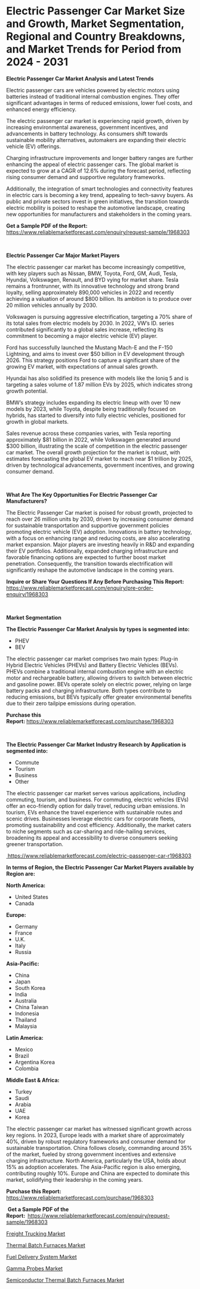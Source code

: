 <p><h1>Electric Passenger Car Market Size and Growth, Market Segmentation, Regional and Country Breakdowns, and Market Trends for Period from 2024 -  2031</h1></p><p><strong>Electric Passenger Car Market Analysis and Latest Trends</strong></p>
<p><p>Electric passenger cars are vehicles powered by electric motors using batteries instead of traditional internal combustion engines. They offer significant advantages in terms of reduced emissions, lower fuel costs, and enhanced energy efficiency. </p><p>The electric passenger car market is experiencing rapid growth, driven by increasing environmental awareness, government incentives, and advancements in battery technology. As consumers shift towards sustainable mobility alternatives, automakers are expanding their electric vehicle (EV) offerings. </p><p>Charging infrastructure improvements and longer battery ranges are further enhancing the appeal of electric passenger cars. The global market is expected to grow at a CAGR of 12.6% during the forecast period, reflecting rising consumer demand and supportive regulatory frameworks. </p><p>Additionally, the integration of smart technologies and connectivity features in electric cars is becoming a key trend, appealing to tech-savvy buyers. As public and private sectors invest in green initiatives, the transition towards electric mobility is poised to reshape the automotive landscape, creating new opportunities for manufacturers and stakeholders in the coming years.</p></p>
<p><strong>Get a Sample PDF of the Report:&nbsp;</strong> <a href="https://www.reliablemarketforecast.com/enquiry/request-sample/1968303?utm_campaign=1102&utm_medium=2&utm_source=Github&utm_content=ia&utm_term=02112024&utm_id=electric-passenger-car">https://www.reliablemarketforecast.com/enquiry/request-sample/1968303</a></p>
<p>&nbsp;</p>
<p><strong>Electric Passenger Car Major Market Players</strong></p>
<p><p>The electric passenger car market has become increasingly competitive, with key players such as Nissan, BMW, Toyota, Ford, GM, Audi, Tesla, Hyundai, Volkswagen, Renault, and BYD vying for market share. Tesla remains a frontrunner, with its innovative technology and strong brand loyalty, selling approximately 890,000 vehicles in 2022 and recently achieving a valuation of around $800 billion. Its ambition is to produce over 20 million vehicles annually by 2030.</p><p>Volkswagen is pursuing aggressive electrification, targeting a 70% share of its total sales from electric models by 2030. In 2022, VW’s ID. series contributed significantly to a global sales increase, reflecting its commitment to becoming a major electric vehicle (EV) player.</p><p>Ford has successfully launched the Mustang Mach-E and the F-150 Lightning, and aims to invest over $50 billion in EV development through 2026. This strategy positions Ford to capture a significant share of the growing EV market, with expectations of annual sales growth.</p><p>Hyundai has also solidified its presence with models like the Ioniq 5 and is targeting a sales volume of 1.87 million EVs by 2025, which indicates strong growth potential. </p><p>BMW’s strategy includes expanding its electric lineup with over 10 new models by 2023, while Toyota, despite being traditionally focused on hybrids, has started to diversify into fully electric vehicles, positioned for growth in global markets.</p><p>Sales revenue across these companies varies, with Tesla reporting approximately $81 billion in 2022, while Volkswagen generated around $300 billion, illustrating the scale of competition in the electric passenger car market. The overall growth projection for the market is robust, with estimates forecasting the global EV market to reach near $1 trillion by 2025, driven by technological advancements, government incentives, and growing consumer demand.</p></p>
<p>&nbsp;</p>
<p><strong>What Are The Key Opportunities For Electric Passenger Car Manufacturers?</strong></p>
<p><p>The Electric Passenger Car market is poised for robust growth, projected to reach over 26 million units by 2030, driven by increasing consumer demand for sustainable transportation and supportive government policies promoting electric vehicle (EV) adoption. Innovations in battery technology, with a focus on enhancing range and reducing costs, are also accelerating market expansion. Major players are investing heavily in R&D and expanding their EV portfolios. Additionally, expanded charging infrastructure and favorable financing options are expected to further boost market penetration. Consequently, the transition towards electrification will significantly reshape the automotive landscape in the coming years.</p></p>
<p><strong>Inquire or Share Your Questions If Any Before Purchasing This Report:</strong> <a href="https://www.reliablemarketforecast.com/enquiry/pre-order-enquiry/1968303?utm_campaign=1102&utm_medium=2&utm_source=Github&utm_content=ia&utm_term=02112024&utm_id=electric-passenger-car">https://www.reliablemarketforecast.com/enquiry/pre-order-enquiry/1968303</a></p>
<p>&nbsp;</p>
<p><strong>Market Segmentation</strong></p>
<p><strong>The Electric Passenger Car Market Analysis by types is segmented into:</strong></p>
<p><ul><li>PHEV</li><li>BEV</li></ul></p>
<p><p>The electric passenger car market comprises two main types: Plug-in Hybrid Electric Vehicles (PHEVs) and Battery Electric Vehicles (BEVs). PHEVs combine a traditional internal combustion engine with an electric motor and rechargeable battery, allowing drivers to switch between electric and gasoline power. BEVs operate solely on electric power, relying on large battery packs and charging infrastructure. Both types contribute to reducing emissions, but BEVs typically offer greater environmental benefits due to their zero tailpipe emissions during operation.</p></p>
<p><strong>Purchase this Report:&nbsp;</strong><a href="https://www.reliablemarketforecast.com/purchase/1968303?utm_campaign=1102&utm_medium=2&utm_source=Github&utm_content=ia&utm_term=02112024&utm_id=electric-passenger-car">https://www.reliablemarketforecast.com/purchase/1968303</a></p>
<p>&nbsp;</p>
<p><strong>The Electric Passenger Car Market Industry Research by Application is segmented into:</strong></p>
<p><ul><li>Commute</li><li>Tourism</li><li>Business</li><li>Other</li></ul></p>
<p><p>The electric passenger car market serves various applications, including commuting, tourism, and business. For commuting, electric vehicles (EVs) offer an eco-friendly option for daily travel, reducing urban emissions. In tourism, EVs enhance the travel experience with sustainable routes and scenic drives. Businesses leverage electric cars for corporate fleets, promoting sustainability and cost efficiency. Additionally, the market caters to niche segments such as car-sharing and ride-hailing services, broadening its appeal and accessibility to diverse consumers seeking greener transportation.</p></p>
<p><a href="https://www.reliablemarketforecast.com/electric-passenger-car-r1968303?utm_campaign=1102&utm_medium=2&utm_source=Github&utm_content=ia&utm_term=02112024&utm_id=electric-passenger-car">&nbsp;https://www.reliablemarketforecast.com/electric-passenger-car-r1968303</a></p>
<p><strong>In terms of Region, the Electric Passenger Car Market Players available by Region are:</strong></p>
<p>
    <p> <strong> North America: </strong>
        <ul>
            <li>United States</li>
            <li>Canada</li>
        </ul>
        </p> 
    <p> <strong> Europe: </strong>
        <ul>
            <li>Germany</li>
            <li>France</li>
            <li>U.K.</li>
            <li>Italy</li>
            <li>Russia</li>
        </ul>
        </p> 
    <p> <strong> Asia-Pacific: </strong>
        <ul>
            <li>China</li>
            <li>Japan</li>
            <li>South Korea</li>
            <li>India</li>
            <li>Australia</li>
            <li>China Taiwan</li>
            <li>Indonesia</li>
            <li>Thailand</li>
            <li>Malaysia</li>
        </ul>
        </p> 
    <p> <strong> Latin America: </strong>
        <ul>
            <li>Mexico</li>
            <li>Brazil</li>
            <li>Argentina Korea</li>
            <li>Colombia</li>
        </ul>
        </p> 
    <p> <strong> Middle East & Africa: </strong>
        <ul>
            <li>Turkey</li>
            <li>Saudi</li>
            <li>Arabia</li>
            <li>UAE</li>
            <li>Korea</li>
        </ul>
    </p>
    </p>
<p><p>The electric passenger car market has witnessed significant growth across key regions. In 2023, Europe leads with a market share of approximately 40%, driven by robust regulatory frameworks and consumer demand for sustainable transportation. China follows closely, commanding around 35% of the market, fueled by strong government incentives and extensive charging infrastructure. North America, particularly the USA, holds about 15% as adoption accelerates. The Asia-Pacific region is also emerging, contributing roughly 10%. Europe and China are expected to dominate this market, solidifying their leadership in the coming years.</p></p>
<p><strong>Purchase this Report: </strong><a href="https://www.reliablemarketforecast.com/purchase/1968303?utm_campaign=1102&utm_medium=2&utm_source=Github&utm_content=ia&utm_term=02112024&utm_id=electric-passenger-car">https://www.reliablemarketforecast.com/purchase/1968303</a></p>
<p>&nbsp;<strong>Get a Sample PDF of the Report:&nbsp;&nbsp;</strong><a href="https://www.reliablemarketforecast.com/enquiry/request-sample/1968303?utm_campaign=1102&utm_medium=2&utm_source=Github&utm_content=ia&utm_term=02112024&utm_id=electric-passenger-car">https://www.reliablemarketforecast.com/enquiry/request-sample/1968303</a></p>
<p><strong></strong></p>
<p><p><a href="https://github.com/shanicesca7t/Market-Research-Report-List-1/blob/main/freight-trucking-market.md?utm_campaign=1102&utm_medium=2&utm_source=Github&utm_content=ia&utm_term=02112024&utm_id=electric-passenger-car">Freight Trucking Market</a></p><p><a href="https://issuu.com/reportprime-2/docs/thermal-batch-furnaces-market-size-_12a806f94a241f?utm_campaign=1102&utm_medium=2&utm_source=Github&utm_content=ia&utm_term=02112024&utm_id=electric-passenger-car">Thermal Batch Furnaces Market</a></p><p><a href="https://github.com/canardmmhainesa/Market-Research-Report-List-1/blob/main/fuel-delivery-system-market.md?utm_campaign=1102&utm_medium=2&utm_source=Github&utm_content=ia&utm_term=02112024&utm_id=electric-passenger-car">Fuel Delivery System Market</a></p><p><a href="https://www.linkedin.com/pulse/gamma-probes-market-velocity-117-cagr-trajectory-2024-2031-qqvif?utm_campaign=1102&utm_medium=2&utm_source=Github&utm_content=ia&utm_term=02112024&utm_id=electric-passenger-car">Gamma Probes Market</a></p><p><a href="https://issuu.com/reportprime-2/docs/semiconductor-thermal-batch-furnace_b3d676ba66757e?utm_campaign=1102&utm_medium=2&utm_source=Github&utm_content=ia&utm_term=02112024&utm_id=electric-passenger-car">Semiconductor Thermal Batch Furnaces Market</a></p></p>